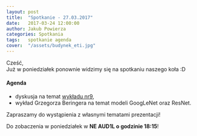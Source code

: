 ```yaml
---
layout: post
title:  "Spotkanie - 27.03.2017"
date:   2017-03-24 12:00:00
author: Jakub Powierza
categories: Spotkania
tags:	spotkanie agenda
cover:  "/assets/budynek_eti.jpg"
---
```


Cześć,  
Już w poniedziałek ponownie widzimy się na spotkaniu naszego koła :D  

#### Agenda
- dyskusja na temat [wykładu nr9](https://www.youtube.com/watch?v=N--YsFUyYnE),
- wykład Grzegorza Beringera na temat modeli GoogLeNet oraz ResNet.

Zapraszamy do wystąpienia z własnymi tematami prezentacji!

Do zobaczenia w poniedziałek w **NE AUD1L o godzinie 18:15**!

